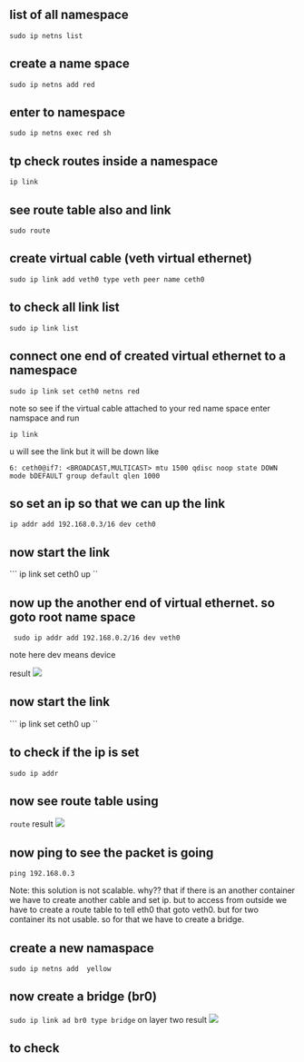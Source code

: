 ## list of all namespace
``` sudo ip netns list ```

## create a name space

``` sudo ip netns add red ```

## enter to namespace 

``` sudo ip netns exec red sh ```

## tp check routes inside a namespace

``` ip link ```

## see route table also and link 

``` sudo route ```

## create virtual cable  (veth virtual ethernet)

``` sudo ip link add veth0 type veth peer name ceth0 ```

## to check all link list

``` sudo ip link list ``` 

## connect one end of created virtual ethernet to a namespace

``` sudo ip link set ceth0 netns red ```

note so see if the virtual cable attached to your red name space enter namspace and run 

``` ip link ```

u will see the link but it will be down like 

``` 6: ceth0@if7: <BROADCAST,MULTICAST> mtu 1500 qdisc noop state DOWN mode bDEFAULT group default qlen 1000 ```

## so set an ip so that we can up the link

``` ip addr add 192.168.0.3/16 dev ceth0 ```

## now start the link
``` ip link set ceth0 up ``

## now up the another end of virtual ethernet. so goto root name space

```  sudo ip addr add 192.168.0.2/16 dev veth0 ```

note here dev means device

result <img src="../assets/veth0-down.png"> 

## now start the link
``` ip link set ceth0 up ``

## to check if the ip is set 
``` sudo ip addr ```

## now see route table using
``` route ```
result <img src="../assets/route-table.png"> 

## now ping to see the packet is going

``` ping 192.168.0.3 ```

Note: this solution is not scalable. why??  that if there is an another container we have to create another cable and set ip. but to access from outside we have to create a route table to tell eth0 that goto veth0. but for two container its not usable. so for that we have to create a bridge.  


## create a new namaspace
``` sudo ip netns add  yellow ```
## now create a bridge (br0)
``` sudo ip link ad br0 type bridge ``` 
on layer two 
result <img src="../assets/br0.png"> 
## to check 


